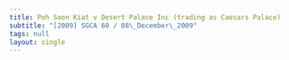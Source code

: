 ```yaml
---
title: Poh Soon Kiat v Desert Palace Inc (trading as Caesars Palace)
subtitle: "[2009] SGCA 60 / 08\_December\_2009"
tags: null
layout: single
---
```


